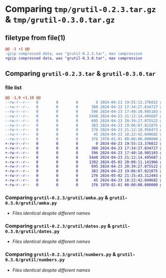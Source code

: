 # Comparing `tmp/grutil-0.2.3.tar.gz` & `tmp/grutil-0.3.0.tar.gz`

## filetype from file(1)

```diff
@@ -1 +1 @@
-gzip compressed data, was "grutil-0.2.3.tar", max compression
+gzip compressed data, was "grutil-0.3.0.tar", max compression
```

## Comparing `grutil-0.2.3.tar` & `grutil-0.3.0.tar`

### file list

```diff
@@ -1,9 +1,10 @@
--rw-r--r--   0        0        0        0 2024-04-23 19:55:13.376022 grutil-0.2.3/grutil/__init__.py
--rw-r--r--   0        0        0      388 2024-04-23 17:34:27.834727 grutil-0.2.3/grutil/afm.py
--rw-r--r--   0        0        0      596 2024-04-23 17:40:10.985103 grutil-0.2.3/grutil/amka.py
--rw-r--r--   0        0        0     5448 2024-04-23 21:12:14.495687 grutil-0.2.3/grutil/dates.py
--rw-r--r--   0        0        0      695 2024-04-23 20:39:27.875522 grutil-0.2.3/grutil/numbers.py
--rw-r--r--   0        0        0      383 2024-04-23 19:06:07.821075 grutil-0.2.3/grutil/text.py
--rw-r--r--   0        0        0      276 2024-04-23 21:12:18.956473 grutil-0.2.3/pyproject.toml
--rw-r--r--   0        0        0       45 2024-04-23 18:22:42.049682 grutil-0.2.3/README.md
--rw-r--r--   0        0        0      376 1970-01-01 00:00:00.000000 grutil-0.2.3/PKG-INFO
+-rw-r--r--   0        0        0        0 2024-04-23 19:55:13.376022 grutil-0.3.0/grutil/__init__.py
+-rw-r--r--   0        0        0      388 2024-04-23 17:34:27.834727 grutil-0.3.0/grutil/afm.py
+-rw-r--r--   0        0        0      596 2024-04-23 17:40:10.985103 grutil-0.3.0/grutil/amka.py
+-rw-r--r--   0        0        0     5448 2024-04-23 21:12:14.495687 grutil-0.3.0/grutil/dates.py
+-rw-r--r--   0        0        0     1392 2024-05-02 20:08:11.141966 grutil-0.3.0/grutil/money.py
+-rw-r--r--   0        0        0      695 2024-04-23 20:39:27.875522 grutil-0.3.0/grutil/numbers.py
+-rw-r--r--   0        0        0      383 2024-04-23 19:06:07.821075 grutil-0.3.0/grutil/text.py
+-rw-r--r--   0        0        0      276 2024-05-02 21:15:43.312493 grutil-0.3.0/pyproject.toml
+-rw-r--r--   0        0        0       45 2024-04-23 18:22:42.049682 grutil-0.3.0/README.md
+-rw-r--r--   0        0        0      376 1970-01-01 00:00:00.000000 grutil-0.3.0/PKG-INFO
```

### Comparing `grutil-0.2.3/grutil/amka.py` & `grutil-0.3.0/grutil/amka.py`

 * *Files identical despite different names*

### Comparing `grutil-0.2.3/grutil/dates.py` & `grutil-0.3.0/grutil/dates.py`

 * *Files identical despite different names*

### Comparing `grutil-0.2.3/grutil/numbers.py` & `grutil-0.3.0/grutil/numbers.py`

 * *Files identical despite different names*

